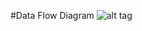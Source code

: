 #Data Flow Diagram
![alt tag](https://cloud.githubusercontent.com/assets/16803719/14270402/6f1ed656-fab3-11e5-847d-42195d16652a.png)
